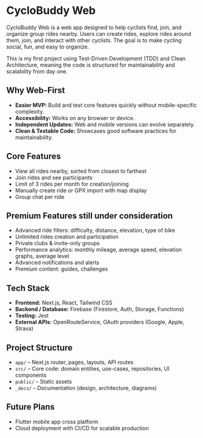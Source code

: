 # CycloBuddy Web

CycloBuddy Web is a web app designed to help cyclists find, join, and organize group rides nearby. Users can create rides, explore rides around them, join, and interact with other cyclists. The goal is to make cycling social, fun, and easy to organize.

This is my first project using Test-Driven Development (TDD) and Clean Architecture, meaning the code is structured for maintainability and scalability from day one.

## Why Web-First

- **Easier MVP:** Build and test core features quickly without mobile-specific complexity.  
- **Accessibility:** Works on any browser or device.  
- **Independent Updates:** Web and mobile versions can evolve separately.  
- **Clean & Testable Code:** Showcases good software practices for maintainability.

## Core Features

- View all rides nearby, sorted from closest to farthest  
- Join rides and see participants  
- Limit of 3 rides per month for creation/joining  
- Manually create ride or GPX import with map display  
- Group chat per ride

## Premium Features still under consideration

- Advanced ride filters: difficulty, distance, elevation, type of bike  
- Unlimited rides creation and participation  
- Private clubs & invite-only groups  
- Performance analytics: monthly mileage, average speed, elevation graphs, average level
- Advanced notifications and alerts  
- Premium content: guides, challenges

## Tech Stack

- **Frontend:** Next.js, React, Tailwind CSS  
- **Backend / Database:** Firebase (Firestore, Auth, Storage, Functions)  
- **Testing:** Jest
- **External APIs:** OpenRouteService, OAuth providers (Google, Apple, Strava)

## Project Structure

- `app/` – Next.js router, pages, layouts, API routes  
- `src/` – Core code: domain entities, use-cases, repositories, UI components  
- `public/` – Static assets  
- `_docs/` – Documentation (design, architecture, diagrams)

## Future Plans

- Flutter mobile app cross platform
- Cloud deployment with CI/CD for scalable production
